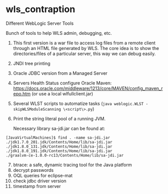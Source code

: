 # wls_contraption
Different WebLogic Server Tools

Bunch of tools to help WLS admin, debugging, etc.

1. This first version is a war file to access log files from a remote client through an HTML file generated by WLS. The core idea is to show the directories/files of a particular server, this way we can debug easily.
2. JNDI tree printing
3. Oracle JDBC version from a Managed Server
4. Servers Health Status
   configure Oracle Maven: https://docs.oracle.com/middleware/1213/core/MAVEN/config_maven_repo.htm (or use a local wlfullclient.jar)
5. Several WLST scripts to automatize tasks (`java weblogic.WLST -skipWLSModuleScanning \<script\>.py`)

6. Print the string literal pool of a running JVM.

   Necessary library sa-jdi.jar can be found at:
```
[JavaVirtualMachines]$ find . -name sa-jdi.jar
./jdk1.7.0_201.jdk/Contents/Home/lib/sa-jdi.jar
./jdk1.8.0_131.jdk/Contents/Home/lib/sa-jdi.jar
./jdk1.8.0_191.jdk/Contents/Home/lib/sa-jdi.jar
./graalvm-ce-1.0.0-rc13/Contents/Home/lib/sa-jdi.jar
```
7. btrace: a safe, dynamic tracing tool for the Java platform
8. decrypt passwords
9. OQL queries for eclipse-mat
10. check jdbc driver version
11. timestamp from server

